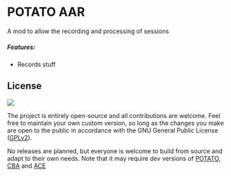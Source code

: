 # POTATO AAR

A mod to allow the recording and processing of sessions

##### Features:

- Records stuff


## License
<a href="https://github.com/BourbonWarfare/POTATO/blob/master/LICENSE">
    <img src="https://img.shields.io/badge/License-GPLv2-red.svg?style=flat-square">
</a>

The project is entirely open-source and all contributions are welcome. Feel free to maintain your own custom version, so long as the changes you make are open to the public in accordance with the GNU General Public License ([GPLv2](https://github.com/BourbonWarfare/POTATO/blob/master/LICENSE)).

No releases are planned, but everyone is welcome to build from source and adapt to their own needs.
Note that it may require dev versions of [POTATO](https://github.com/BourbonWarfare/POTATO), [CBA](https://github.com/CBATeam/CBA_A3) and [ACE](https://github.com/acemod/ACE3)

